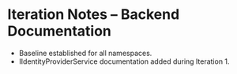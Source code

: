 # Iteration Notes – Backend Documentation

- Baseline established for all namespaces.
- IIdentityProviderService documentation added during Iteration 1.
